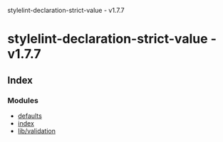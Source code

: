 stylelint-declaration-strict-value - v1.7.7

# stylelint-declaration-strict-value - v1.7.7

## Index

### Modules

* [defaults](modules/defaults.md)
* [index](modules/index.md)
* [lib/validation](modules/lib_validation.md)
